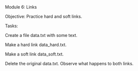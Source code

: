 Module 6: Links

Objective: Practice hard and soft links.

Tasks:

Create a file data.txt with some text.

Make a hard link data_hard.txt.

Make a soft link data_soft.txt.

Delete the original data.txt. Observe what happens to both links.

